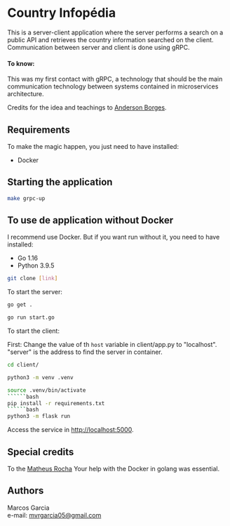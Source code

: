 # Country Infopédia

This is a server-client application where the server performs a search on a public API and retrieves the country information searched on the client. Communication between server and client is done using gRPC.

#### To know:

This was my first contact with gRPC, a technology that should be the main communication technology between systems contained in microservices architecture.

Credits for the idea and teachings to [Anderson Borges](https://medium.com/@andersonborges_70700).

## Requirements

To make the magic happen, you just need to have installed:

* Docker

## Starting the application

```bash
make grpc-up
```

## To use de application without Docker

I recommend use Docker. But if you want run without it,
you need to have installed:

- Go 1.16
- Python 3.9.5

```bash
git clone [link]
```
To start the server:

```bash
go get .
```
```bash
go run start.go
```

To start the client:

First: Change the value of th ```host``` variable in client/app.py to "localhost".
"server" is the address to find the server in container.

```bash
cd client/
```
```bash
python3 -m venv .venv
```
```bash
source .venv/bin/activate
``````bash
pip install -r requirements.txt
``````bash
python3 -m flask run
```

Access the service in [http://localhost:5000](http://localhost:5000/).

## Special credits

To the [Matheus Rocha](https://github.com/matheusrocha-mb)
Your help with the Docker in golang was essential.

## Authors

Marcos Garcia   
e-mail: mvrgarcia05@gmail.com
